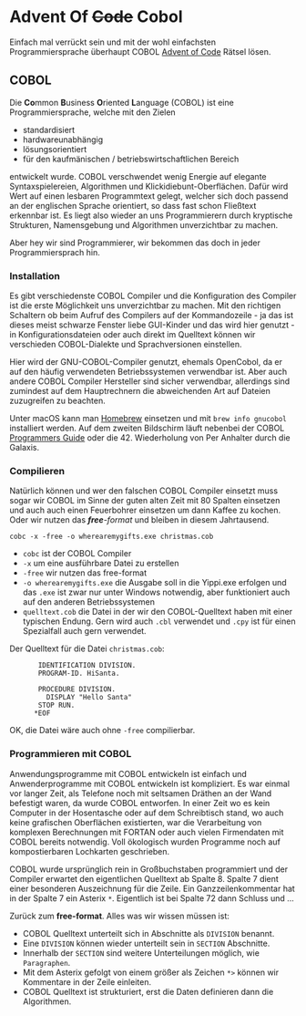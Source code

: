 # Advent Of <strike>Code</strike> Cobol

Einfach mal verrückt sein und mit der wohl einfachsten Programmiersprache überhaupt COBOL [Advent of Code](https://adventofcode.com/2024) Rätsel lösen.

## COBOL
Die **Co**mmon **B**usiness **O**riented **L**anguage (COBOL) ist eine  Programmiersprache, welche mit den Zielen

* standardisiert
* hardwareunabhängig
* lösungsorientiert
* für den kaufmänischen / betriebswirtschaftlichen Bereich

entwickelt wurde. COBOL verschwendet wenig Energie auf elegante Syntaxspielereien, Algorithmen und Klicki<span title="die sollte ruhig englisch interpretiert werden">die</span>bunt-Oberflächen. Dafür wird Wert auf einen lesbaren Programmtext gelegt, welcher sich doch passend an der englischen Sprache orientiert, so dass fast schon Fließtext erkennbar ist. Es liegt also wieder an uns Programmierern durch kryptische Strukturen, Namensgebung und Algorithmen unverzichtbar zu machen. 

Aber hey wir sind Programmierer, wir bekommen das doch in jeder Programmiersprach hin. 

### Installation
Es gibt verschiedenste COBOL Compiler und die Konfiguration des Compiler ist die erste Möglichkeit uns unverzichtbar zu machen. Mit den richtigen Schaltern ob beim Aufruf des Compilers auf der Kommandozeile - ja das ist dieses meist schwarze Fenster liebe GUI-Kinder und das wird hier genutzt - in Konfigurationsdateien oder auch <span title="$set">direkt im Quelltext</span> können wir verschieden COBOL-Dialekte und Sprachversionen einstellen.

Hier wird der GNU-COBOL-Compiler genutzt, ehemals OpenCobol, da er auf den häufig verwendeten <span title="BSD, macOS, Linux und sogar Windows">Betriebssystemen</span> verwendbar ist. Aber auch andere COBOL Compiler Hersteller sind sicher verwendbar, allerdings sind zumindest auf dem Hauptrechnern die abweichenden Art auf Dateien zuzugreifen zu beachten.

Unter <span title="Erst muss es funktionieren, aber dann darf es auch noch gut aussehen">macOS</span> kann man [Homebrew](https://brew.sh) einsetzen und mit `brew info gnucobol` installiert werden. Auf dem zweiten Bildschirm läuft nebenbei der COBOL [Programmers Guide](https://gnucobol.sourceforge.io/guides.html) oder die 42. Wiederholung von Per Anhalter durch die Galaxis.

### Compilieren 
Natürlich können und wer den falschen COBOL Compiler einsetzt muss sogar wir COBOL im Sinne der guten alten Zeit mit 80 Spalten einsetzen und auch auch einen Feuerbohrer einsetzen um dann Kaffee zu kochen. Oder wir nutzen das *<strong title="🎶free your mind">free</strong>-format* und bleiben in diesem Jahrtausend.

    cobc -x -free -o wherearemygifts.exe christmas.cob
 
* `cobc` ist der COBOL Compiler
* `-x` um eine ausführbare Datei zu erstellen
* `-free` wir nutzen das <span title="🎶free as a bird">free-format</span>
* `-o wherearemygifts.exe` die Ausgabe soll in die Yippi.exe erfolgen und das `.exe` ist zwar nur unter Windows notwendig, aber funktioniert auch auf den anderen Betriebssystemen
* `quelltext.cob` die Datei in der wir den COBOL-Quelltext haben mit einer typischen Endung. Gern wird auch `.cbl` verwendet und `.cpy` ist für einen Spezialfall auch gern verwendet.

Der Quelltext für die Datei `christmas.cob`:

           IDENTIFICATION DIVISION.
           PROGRAM-ID. HiSanta.
    
           PROCEDURE DIVISION.
             DISPLAY "Hello Santa"
           STOP RUN.
          *EOF

OK, die Datei wäre auch ohne `-free` compilierbar. 

### Programmieren mit COBOL
Anwendungsprogramme mit COBOL entwickeln ist einfach und Anwenderprogramme mit COBOL entwickeln ist kompliziert. <span title="long long time ago">Es war einmal vor langer Zeit</span>, als Telefone noch mit seltsamen Dräthen an der Wand befestigt waren, da wurde COBOL entworfen. In einer Zeit wo es kein Computer in der Hosentasche oder auf dem Schreibtisch stand, wo auch keine grafischen Oberflächen existierten, war die Verarbeitung von komplexen Berechnungen mit FORTAN oder auch vielen Firmendaten mit COBOL bereits notwendig. Voll ökologisch wurden Programme noch auf kompostierbaren Lochkarten geschrieben.

COBOL wurde ursprünglich rein in Großbuchstaben programmiert und der Compiler erwartet den eigentlichen Quelltext ab Spalte 8. Spalte 7 dient einer besonderen Auszeichnung für die Zeile. Ein Ganzzeilenkommentar hat in der Spalte 7 ein Asterix `*`. Eigentlich ist bei Spalte 72 dann Schluss und <span title="blah blah blah">...</span>  

Zurück zum <strong>free-format</strong>. Alles was wir wissen müssen ist:

* COBOL Quelltext unterteilt sich in Abschnitte als `DIVISION` benannt.
* Eine `DIVISION` können wieder unterteilt sein in `SECTION` Abschnitte.
* Innerhalb der `SECTION` sind weitere Unterteilungen möglich, wie `Paragraphen`.
* Mit dem Asterix gefolgt von einem größer als Zeichen `*>` können wir Kommentare in der Zeile einleiten. 
* COBOL Quelltext ist strukturiert, erst die Daten definieren dann die Algorithmen. 


